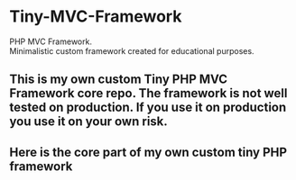 # Tiny-MVC-Framework
PHP MVC Framework. <br>
Minimalistic custom framework created for educational purposes.


## This is my own custom Tiny PHP MVC Framework core repo. The framework is not well tested on production. If you use it on production you use it on your own risk.

## Here is the core part of my own custom tiny PHP framework
